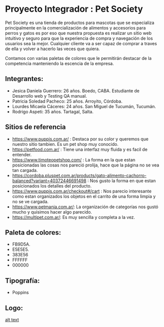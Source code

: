 # Proyecto Integrador : Pet Society
Pet Society es una tienda de productos para mascotas que se especializa principalmente
en la comercialización de alimentos y accesorios para perros y gatos es por eso que nuestra propuesta es realizar
un sitio web intuitivo y seguro para que la experiencia de compra y navegación de los usuarios sea la mejor.
Cualquier cliente va a ser capaz de comprar a traves de ella y volver a hacerlo las veces que quiera.

Contamos con varias paletas de colores que le permitirán destacar de la competencia manteniendo la escencia de la empresa.

## Integrantes:
- Jesica Daniela Guerrero: 26 años. Boedo, CABA. Estudiante de Desarrollo web y Testing QA manual.
- Patricia Soledad Pacheco: 25 años. Arroyito, Córdoba.
- Lourdes Micaela Cáceres:  24 años. San Miguel de Tucumán, Tucumán.
- Rodrigo Aspeti: 35 años. Tartagal, Salta. 

## Sitios de referencia
- https://www.puppis.com.ar/ : Destaca por su color y queremos que nuestro sitio tambien. Es un pet shop muy conocido.
- https://petfood.com.ar/ : Tiene una interfaz muy fluida y es facil de entender.
- https://www.timoteopetshop.com/ : La forma en la que estan posicionadas las cosas nos pareció prolija, hace que la página no se vea tan cargada.
- https://cordoba.pluspet.com.ar/products/gato-alimento-cachorro-balanced?variant=40372446691498 : Nos gusto la forma en que estan posicionados los detalles del producto.
- https://www.puppis.com.ar/checkout#/cart : Nos parecio interesante como estan organizados los objetos en el carrito de una forma limpia y no se ve cargada.
- https://www.petmania.com.ar/: La organización de categorías nos gustó mucho y quisimos hacer algo parecido.
- https://multipet.com.ar/: Es muy sencilla y completa a la vez. 

## Paleta de colores:

- FB9D5A.
- E5E5E5.
- 383E56
- FFFFFF
- 000000

## Tipografía:
- Poppins

## Logo:
[alt text](logoproyecto.png)